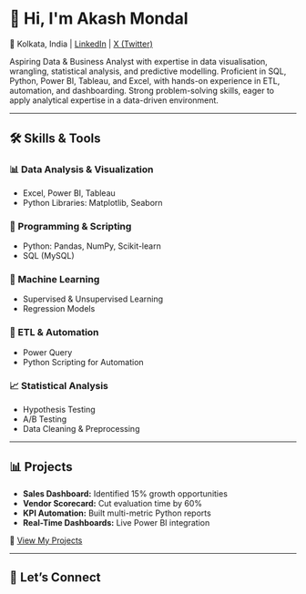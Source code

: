 # 👋 Hi, I'm Akash Mondal  
📍 Kolkata, India | [LinkedIn](https://www.linkedin.com/in/akhmondal/) | [X (Twitter)](https://x.com/akshnotes)

Aspiring Data & Business Analyst with expertise in data visualisation, wrangling, statistical analysis, and predictive modelling. Proficient in SQL, Python, Power BI, Tableau, and Excel, with hands-on experience in ETL, automation, and dashboarding. Strong problem-solving skills, eager to apply analytical expertise in a data-driven environment.

---

## 🛠️ Skills & Tools

### 📊 Data Analysis & Visualization  
- Excel, Power BI, Tableau  
- Python Libraries: Matplotlib, Seaborn  

### 🐍 Programming & Scripting  
- Python: Pandas, NumPy, Scikit-learn  
- SQL (MySQL)

### 🤖 Machine Learning  
- Supervised & Unsupervised Learning  
- Regression Models

### 🧰 ETL & Automation  
- Power Query  
- Python Scripting for Automation

### 📈 Statistical Analysis  
- Hypothesis Testing  
- A/B Testing  
- Data Cleaning & Preprocessing

---
## 📊 Projects
- **Sales Dashboard:** Identified 15% growth opportunities  
- **Vendor Scorecard:** Cut evaluation time by 60%  
- **KPI Automation:** Built multi-metric Python reports  
- **Real-Time Dashboards:** Live Power BI integration  

🔗 [View My Projects](https://github.com/akashcodes-official?tab=repositories)

---

## 🤝 Let’s Connect

